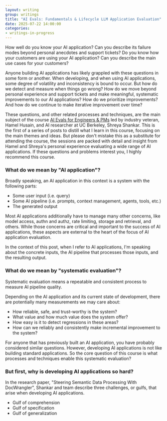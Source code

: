 ```yaml
---
layout: writing
group: writings
title: "AI Evals: Fundamentals & Lifecycle LLM Application Evaluation"
date: 2025-07-22 14:00:00
categories:
- writings-in-progress
---
```


How well do you know your AI application? Can you describe its failure modes beyond personal anecdotes and support tickets? Do you know how your customers are using your AI application? Can you describe the main use cases for your customers?

Anyone building AI applications has likely grappled with these questions in some form or another. When developing, and when using AI applications, some degree of volatility and inconsistency is bound to occur. But how do we detect and measure when things go wrong? How do we move beyond personal experience and support tickets and make meaningful, systematic improvements to our AI applications? How do we prioritize improvements? And how do we continue to make iterative improvement over time?

These questions, and other related processes and techniques, are the main subject of the course <a href="https://maven.com/parlance-labs/evals">AI Evals for Engineers & PMs</a> led by industry veteran, Hamel Husain, and AI researcher at UC Berkeley, Shreya Shankar. This is the first of a series of posts to distill what I learn in this course, focusing on the main themes and ideas. But please don't mistake this as a substitute for attending the course, the sessions are packed with detail and insight from Hamel and Shreya's personal experience evaluating a wide range of AI applications. If these questions and problems interest you, I highly recommend this course.

### What do we mean by "AI application"?

Broadly speaking, an AI application in this context is a system with the following parts:

* Some user input (i.e. query)
* Some AI pipeline (i.e. prompts, context management, agents, tools, etc.)
* The generated output

Most AI applications additionally have to manage many other concerns, like model access, authn and authz, rate limiting, storage and retrieval, and others. While those concerns are critical and important to the success of AI applications, these aspects are external to the heart of the focus of AI application evaluation.

In the context of this post, when I refer to AI applications, I'm speaking about the concrete inputs, the AI pipeline that processes those inputs, and the resulting output.

### What do we mean by "systematic evaluation"?

Systematic evaluation means a repeatable and consistent process to measure AI pipeline quality.

Depending on the AI application and its current state of development, there are potentially many measurements we may care about:

* How reliable, safe, and trust-worthy is the system?
* What value and how much value does the system offer?
* How easy is it to detect regressions in these areas?
* How can we reliably and consistently make incremental improvement to the system?

For anyone that has previously built an AI application, you have probably considered similar questions. However, developing AI applications is not like building standard applications. So the core question of this course is what processes and techniques enable this systematic evaluation?

### But first, why is developing AI applications so hard?

In the research paper, "Steering Semantic Data Processing With DocWrangler", Shankar and team describe three challenges, or gulfs, that arise when developing AI applications.

* Gulf of comprehension
* Gulf of specification
* Gulf of generalization


